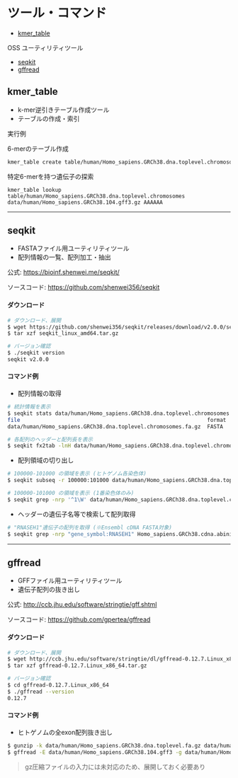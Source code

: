 # ツール・コマンド
* [kmer_table](#kmer_table)

OSS ユーティリティツール
* [seqkit](#seqkit)
* [gffread](#gffread)

## kmer_table

* k-mer逆引きテーブル作成ツール
* テーブルの作成・索引

実行例

6-merのテーブル作成
```sh
kmer_table create table/human/Homo_sapiens.GRCh38.dna.toplevel.chromosomes data/human/Homo_sapiens.GRCh38.dna.toplevel.chromosomes.fa.gz 6
```

特定6-merを持つ遺伝子の探索
```
kmer_table lookup table/human/Homo_sapiens.GRCh38.dna.toplevel.chromosomes data/human/Homo_sapiens.GRCh38.104.gff3.gz AAAAAA
```


---

## seqkit

* FASTAファイル用ユーティリティツール
* 配列情報の一覧、配列加工・抽出

公式: https://bioinf.shenwei.me/seqkit/

ソースコード: https://github.com/shenwei356/seqkit

#### ダウンロード
```sh
# ダウンロード、展開
$ wget https://github.com/shenwei356/seqkit/releases/download/v2.0.0/seqkit_linux_amd64.tar.gz
$ tar xzf seqkit_linux_amd64.tar.gz

# バージョン確認
$ ./seqkit version
seqkit v2.0.0
```

#### コマンド例

* 配列情報の取得
```sh
# 統計情報を表示
$ seqkit stats data/human/Homo_sapiens.GRCh38.dna.toplevel.chromosomes.fa.gz 
file                                                           format  type  num_seqs        sum_len  min_len      avg_len      max_len
data/human/Homo_sapiens.GRCh38.dna.toplevel.chromosomes.fa.gz  FASTA   DNA         25  3,088,286,401   16,569  123,531,456  248,956,422

# 各配列のヘッダーと配列長を表示
$ seqkit fx2tab -lnH data/human/Homo_sapiens.GRCh38.dna.toplevel.chromosomes.fa.gz
```

* 配列領域の切り出し
```sh
# 100000-101000 の領域を表示 (ヒトゲノム各染色体)
$ seqkit subseq -r 100000:101000 data/human/Homo_sapiens.GRCh38.dna.toplevel.chromosomes.fa.gz

# 100000-101000 の領域を表示 (1番染色体のみ)
$ seqkit grep -nrp '^1\W' data/human/Homo_sapiens.GRCh38.dna.toplevel.chromosomes.fa.gz | seqkit subseq -r 100000:101000
```

* ヘッダーの遺伝子名等で検索して配列取得
```sh
# "RNASEH1"遺伝子の配列を取得 (※Ensembl cDNA FASTA対象)
$ seqkit grep -nrp "gene_symbol:RNASEH1" Homo_sapiens.GRCh38.cdna.abinitio.fa.gz
```
---

## gffread

* GFFファイル用ユーティリティツール
* 遺伝子配列の抜き出し

公式: http://ccb.jhu.edu/software/stringtie/gff.shtml

ソースコード: https://github.com/gpertea/gffread


#### ダウンロード
```sh
# ダウンロード、展開
$ wget http://ccb.jhu.edu/software/stringtie/dl/gffread-0.12.7.Linux_x86_64.tar.gz
$ tar xzf gffread-0.12.7.Linux_x86_64.tar.gz

# バージョン確認
$ cd gffread-0.12.7.Linux_x86_64
$ ./gffread --version
0.12.7
```

#### コマンド例

* ヒトゲノムの全exon配列抜き出し

```sh
$ gunzip -k data/human/Homo_sapiens.GRCh38.dna.toplevel.fa.gz data/human/Homo_sapiens.GRCh38.104.gff3.gz
$ gffread -E data/human/Homo_sapiens.GRCh38.104.gff3 -g data/human/Homo_sapiens.GRCh38.dna.toplevel.chromosomes.fa -w data/human/Homo_sapiens.GRCh38.exons.fa
```
> gz圧縮ファイルの入力には未対応のため、展開しておく必要あり


